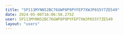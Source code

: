 ```yaml
---
title: "SP113MYNN52BC76GWP8P9PYFEP7XWJP6S5Y7ZE549"
date: 2024-05-06T16:06:58.275Z
user: SP113MYNN52BC76GWP8P9PYFEP7XWJP6S5Y7ZE549
layout: "users"
---
```

    